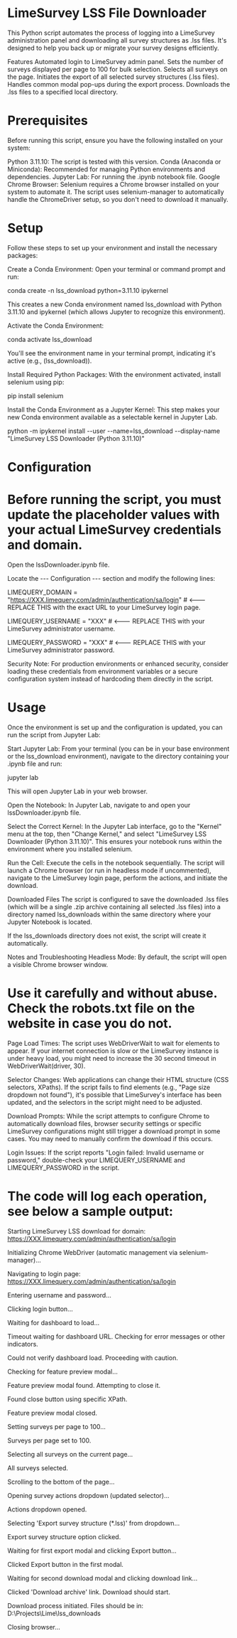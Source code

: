 # LimeSurvey LSS File Downloader
This Python script automates the process of logging into a LimeSurvey administration panel and downloading all survey structures as .lss files. It's designed to help you back up or migrate your survey designs efficiently.

Features
Automated login to LimeSurvey admin panel.
Sets the number of surveys displayed per page to 100 for bulk selection.
Selects all surveys on the page.
Initiates the export of all selected survey structures (.lss files).
Handles common modal pop-ups during the export process.
Downloads the .lss files to a specified local directory.

# Prerequisites
Before running this script, ensure you have the following installed on your system:

Python 3.11.10: The script is tested with this version.
Conda (Anaconda or Miniconda): Recommended for managing Python environments and dependencies.
Jupyter Lab: For running the .ipynb notebook file.
Google Chrome Browser: Selenium requires a Chrome browser installed on your system to automate it. The script uses selenium-manager to automatically handle the ChromeDriver setup, so you don't need to download it manually.

# Setup
Follow these steps to set up your environment and install the necessary packages:

Create a Conda Environment:
Open your terminal or command prompt and run:

conda create -n lss_download python=3.11.10 ipykernel

This creates a new Conda environment named lss_download with Python 3.11.10 and ipykernel (which allows Jupyter to recognize this environment).

Activate the Conda Environment:

conda activate lss_download

You'll see the environment name in your terminal prompt, indicating it's active (e.g., (lss_download)).

Install Required Python Packages:
With the environment activated, install selenium using pip:

pip install selenium

Install the Conda Environment as a Jupyter Kernel:
This step makes your new Conda environment available as a selectable kernel in Jupyter Lab.

python -m ipykernel install --user --name=lss_download --display-name "LimeSurvey LSS Downloader (Python 3.11.10)"

# Configuration
# Before running the script, you must update the placeholder values with your actual LimeSurvey credentials and domain.

Open the lssDownloader.ipynb file.

Locate the --- Configuration --- section and modify the following lines:

LIMEQUERY_DOMAIN = "https://XXX.limequery.com/admin/authentication/sa/login"    # <--- REPLACE THIS with the exact URL to your LimeSurvey login page.

LIMEQUERY_USERNAME = "XXX"  # <--- REPLACE THIS with your LimeSurvey administrator username.

LIMEQUERY_PASSWORD = "XXX"  # <--- REPLACE THIS with your LimeSurvey administrator password.

Security Note: For production environments or enhanced security, consider loading these credentials from environment variables or a secure configuration system instead of hardcoding them directly in the script.

# Usage
Once the environment is set up and the configuration is updated, you can run the script from Jupyter Lab:

Start Jupyter Lab:
From your terminal (you can be in your base environment or the lss_download environment), navigate to the directory containing your .ipynb file and run:

jupyter lab

This will open Jupyter Lab in your web browser.

Open the Notebook:
In Jupyter Lab, navigate to and open your lssDownloader.ipynb file.

Select the Correct Kernel:
In the Jupyter Lab interface, go to the "Kernel" menu at the top, then "Change Kernel," and select "LimeSurvey LSS Downloader (Python 3.11.10)". This ensures your notebook runs within the environment where you installed selenium.

Run the Cell:
Execute the cells in the notebook sequentially. The script will launch a Chrome browser (or run in headless mode if uncommented), navigate to the LimeSurvey login page, perform the actions, and initiate the download.

Downloaded Files
The script is configured to save the downloaded .lss files (which will be a single .zip archive containing all selected .lss files) into a directory named lss_downloads within the same directory where your Jupyter Notebook is located.

If the lss_downloads directory does not exist, the script will create it automatically.

Notes and Troubleshooting
Headless Mode: By default, the script will open a visible Chrome browser window. 

# Use it carefully and without abuse. Check the robots.txt file on the website in case you do not.

Page Load Times: The script uses WebDriverWait to wait for elements to appear. If your internet connection is slow or the LimeSurvey instance is under heavy load, you might need to increase the 30 second timeout in WebDriverWait(driver, 30).

Selector Changes: Web applications can change their HTML structure (CSS selectors, XPaths). If the script fails to find elements (e.g., "Page size dropdown not found"), it's possible that LimeSurvey's interface has been updated, and the selectors in the script might need to be adjusted.

Download Prompts: While the script attempts to configure Chrome to automatically download files, browser security settings or specific LimeSurvey configurations might still trigger a download prompt in some cases. You may need to manually confirm the download if this occurs.

Login Issues: If the script reports "Login failed: Invalid username or password," double-check your LIMEQUERY_USERNAME and LIMEQUERY_PASSWORD in the script.

# The code will log each operation, see below a sample output:

Starting LimeSurvey LSS download for domain: https://XXX.limequery.com/admin/authentication/sa/login

Initializing Chrome WebDriver (automatic management via selenium-manager)...

Navigating to login page: https://XXX.limequery.com/admin/authentication/sa/login

Entering username and password...

Clicking login button...

Waiting for dashboard to load...

Timeout waiting for dashboard URL. Checking for error messages or other indicators.

Could not verify dashboard load. Proceeding with caution.

Checking for feature preview modal...

Feature preview modal found. Attempting to close it.

Found close button using specific XPath.

Feature preview modal closed.

Setting surveys per page to 100...

Surveys per page set to 100.

Selecting all surveys on the current page...

All surveys selected.

Scrolling to the bottom of the page...

Opening survey actions dropdown (updated selector)...

Actions dropdown opened.

Selecting 'Export survey structure (*.lss)' from dropdown...

Export survey structure option clicked.

Waiting for first export modal and clicking Export button...

Clicked Export button in the first modal.

Waiting for second download modal and clicking download link...

Clicked 'Download archive' link. Download should start.

Download process initiated. Files should be in: D:\Projects\Lime\lss_downloads

Closing browser...
